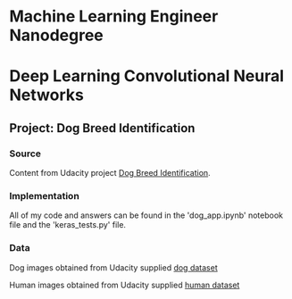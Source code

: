 # Machine Learning Engineer Nanodegree
# Deep Learning Convolutional Neural Networks
## Project: Dog Breed Identification

### Source

Content from Udacity project [Dog Breed Identification](https://github.com/udacity/dog-project).

### Implementation

All of my code and answers can be found in the 'dog_app.ipynb' notebook file and the 'keras_tests.py' file.

### Data

Dog images obtained from Udacity supplied [dog dataset](https://s3-us-west-1.amazonaws.com/udacity-aind/dog-project/dogImages.zip)

Human images obtained from Udacity supplied [human dataset](https://s3-us-west-1.amazonaws.com/udacity-aind/dog-project/lfw.zip)
